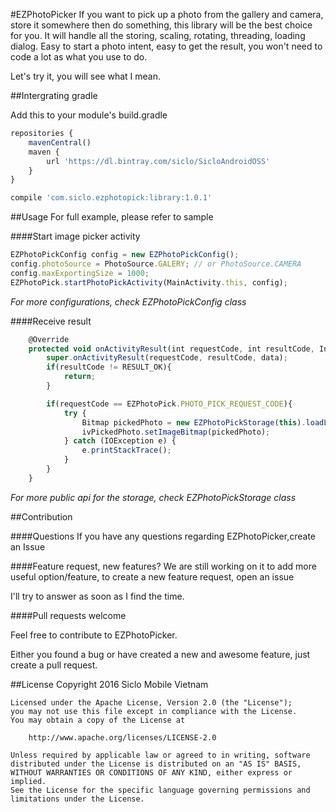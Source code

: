 #EZPhotoPicker
If you want to pick up a photo from  the gallery and camera, store it somewhere then do something, this library will be the best choice for you. It will handle all the storing, scaling, rotating, threading, loading dialog. Easy to start a photo intent, easy to get the result, you won't need to code a lot as what you use to do.

Let's try it, you will see what I mean.

##Intergrating gradle

Add this to your module's build.gradle
```javascript
repositories {
    mavenCentral()
    maven {
        url 'https://dl.bintray.com/siclo/SicloAndroidOSS'
    }
}
```

```javascript
compile 'com.siclo.ezphotopick:library:1.0.1'
```

##Usage
For full example, please refer to sample

####Start image picker activity

```javascript
EZPhotoPickConfig config = new EZPhotoPickConfig();
config.photoSource = PhotoSource.GALERY; // or PhotoSource.CAMERA
config.maxExportingSize = 1000;
EZPhotoPick.startPhotoPickActivity(MainActivity.this, config);
```
*For more configurations, check EZPhotoPickConfig class*

####Receive result

```javascript
    @Override
    protected void onActivityResult(int requestCode, int resultCode, Intent data) {
        super.onActivityResult(requestCode, resultCode, data);
        if(resultCode != RESULT_OK){
            return;
        }

        if(requestCode == EZPhotoPick.PHOTO_PICK_REQUEST_CODE){
            try {
                Bitmap pickedPhoto = new EZPhotoPickStorage(this).loadLatestStoredPhotoBitmap();
                ivPickedPhoto.setImageBitmap(pickedPhoto);
            } catch (IOException e) {
                e.printStackTrace();
            }
        }
    }
```
*For more public api for the storage, check EZPhotoPickStorage class*

##Contribution

####Questions
If you have any questions regarding EZPhotoPicker,create an Issue

####Feature request, new features?
We are still working on it to add more useful option/feature,
to create a new feature request, open an issue

I'll try to answer as soon as I find the time.

####Pull requests welcome

Feel free to contribute to EZPhotoPicker.

Either you found a bug or have created a new and awesome feature, just create a pull request.


##License
Copyright 2016 Siclo Mobile Vietnam
```
Licensed under the Apache License, Version 2.0 (the "License");
you may not use this file except in compliance with the License.
You may obtain a copy of the License at

    http://www.apache.org/licenses/LICENSE-2.0

Unless required by applicable law or agreed to in writing, software
distributed under the License is distributed on an "AS IS" BASIS,
WITHOUT WARRANTIES OR CONDITIONS OF ANY KIND, either express or implied.
See the License for the specific language governing permissions and
limitations under the License.
```
